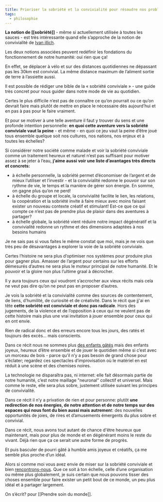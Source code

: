```yaml
---
title: Prioriser la sobriété et la convivialité pour résoudre nos problèmes humains et à toutes les échelles
tags:
  - philosophie
---
```

**La notion de [[sobriété]]** - même si actuellement utilisée à toutes les sauces - est très intéressante quand elle s’approche de la notion de convivialité de [Ivan illich](https://fr.wikipedia.org/wiki/Ivan_Illich). 

Les deux notions associées peuvent redéfinir les fondations du fonctionnement de notre humanité: oui rien que ça! 

En effet, se déplacer à vélo et sur des distances quotidiennes ne dépassant pas les 30km est convivial. La même distance maximum de l’aliment sortie de terre à l’assiette aussi. 

Il est possible de rédiger une bible de la « sobriété conviviale » - une guide très concret pour nous guider dans notre mode de vie au quotidien.

Certes le plus difficile n’est pas de connaître ce qu’on pourrait ou ce qu’on devrait faire mais plutôt de mettre en place le nécessaire dès aujourd’hui et en pas à pas pour le faire vraiment. 

Et pour se motiver à une telle aventure il faut y trouver du sens et une profonde intention personnelle: **en quoi cette aventure vers la sobriété conviviale vaut la peine** - et même - en quoi ce jeu vaut la peine d’être joué tous ensemble quelque soit nos cultures, nos nations, nos enjeux et à toutes les échelles? 

Si considérer notre société comme malade et voir la sobriété conviviale comme un traitement heureux et naturel n’est pas suffisant pour motiver assez à se jeter à l’eau, **j’aime aussi voir une liste d’avantages très directs et concrets:** 

-   à échelle personnelle, la sobriété permet d’économiser de l’argent et de mieux l’utiliser et l’investir - et la convivialité redonne le pouvoir sur son rythme de vie, le temps et la manière de gérer son énergie. En somme, on gagne plus qu’on ne perd!
-   à échelle du groupe et locale, la convivialité facilite le lien, les relations, la coopération et la sobriété invite à faire mieux avec moins faisant exister un nouveau contexte créatif et stimulant! Est-ce que ce qui compte ce n’est pas de prendre plus de plaisir dans des aventures à partager? 
-   à échelle globale, la sobriété vient réduire notre impact dégénératif et la convivialité redonne un rythme et des dimensions adaptées à nos besoins humains

Je ne sais pas si vous faites le même constat que moi, mais je ne vois que très peu de désavantages à explorer la voie de la sobriété conviviale. 

Certes l’histoire ne sera plus d’optimiser nos systèmes pour produire plus pour gagner plus. Amasser de l’argent pour certains sur les efforts démesurés d’autres ne sera plus le moteur principal de notre humanité. Et le pouvoir et la gloire non plus l’ultime graal à décrocher. 

Il y aura toujours ceux qui voudront s’accrocher aux vieux récits mais cela ne veut pas dire qu’on ne peut pas en proposer d’autres. 

Je vois la sobriété et la convivialité comme des sources de contentement, de liens, d’humilité, de curiosité et de créativité. Dans le récit que jj'ai en tête **cette sobriété est conviviale et donc pas radicale**. Hors des jugements, de la violence et de l’opposition à ceux qui ne veulent pas de cette histoire mais plus une vrai invitation à jouer ensemble pour ceux qui en ont envie. 

Rien de radical donc et des erreurs encore tous les jours, des ratés et toujours des excès… mais conscients. 

Dans ce récit nous ne sommes plus [des enfants gâtés](https://www.amazon.fr/Enfants-gâtés-Anthropologie-capitalisme-responsable/dp/2228930776) mais des enfants joyeux, heureux d’être ensemble et de jouer le quotidien même si c’est avec un morceau de bois - parce qu’il n’y a pas besoin de grand chose pour s’éclater; regardez ces spectacles d’improvisation où le matériel en est réduit à une scène et des chemises noires. 

La technologie ne disparaîtra pas, ni internet: elle fait désormais partie de notre humanité, c’est notre maillage "neuronal" collectif et universel. Mais comme le reste, elle sera plus sobre, justement utilisée suivant les principes de convivialité. 

Dans ce récit il n’y a privation de rien et pour personne: plutôt **une redirection de nos énergies, de notre attention et de notre temps sur des espaces qui nous font du bien aussi mais autremen**t: des nouvelles opportunités de joies, de rires et d’amusements émergents du plus sobre et convivial. 

Dans ce récit, nous avons tout autant de chance d'être heureux que maintenant, mais pour plus de monde et en dégénérant moins le reste du vivant. Déjà rien que ça ce serait une autre forme de progrès. 

Et puis basculer de pourri gâté à humble amis joyeux et créatifs, ça me semble plus proche d’un idéal. 

Alors si comme moi vous avez envie de miser sur la sobriété conviviale et bien [rencontrons-nous](https://liut.me/contact). Que ce soit à ton échelle, celle d’une organisation ou même plus globalement, je suis certain que nous pouvons tisser des choses ensemble pour faire exister un petit bout de ce monde, un peu plus idéal et à partager largement.

On s’écrit? pour [[Prendre soin du monde]].